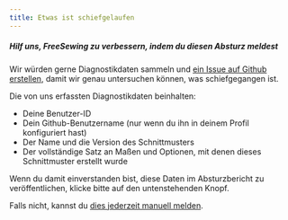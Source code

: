 ```yaml
---
title: Etwas ist schiefgelaufen
---
```


##### Hilf uns, FreeSewing zu verbessern, indem du diesen Absturz meldest

Wir würden gerne Diagnostikdaten sammeln und [ein Issue auf Github erstellen](https://github.com/freesewing/freesewing/issues/new), damit wir genau untersuchen können, was schiefgegangen ist.

Die von uns erfassten Diagnostikdaten beinhalten:

- Deine Benutzer-ID
- Dein Github-Benutzername (nur wenn du ihn in deinem Profil konfiguriert hast)
- Der Name und die Version des Schnittmusters
- Der vollständige Satz an Maßen und Optionen, mit denen dieses Schnittmuster erstellt wurde

Wenn du damit einverstanden bist, diese Daten im Absturzbericht zu veröffentlichen, klicke bitte auf den untenstehenden Knopf.

Falls nicht, kannst du [dies jederzeit manuell melden](https://github.com/freesewing/freesewing/issues/new).

